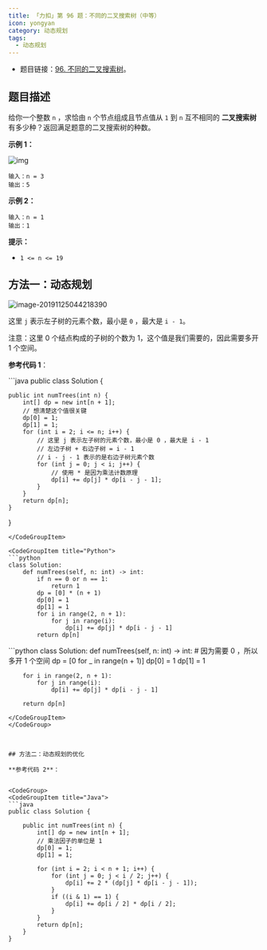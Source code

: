 ```yaml
---
title: 「力扣」第 96 题：不同的二叉搜索树（中等）
icon: yongyan
category: 动态规划
tags:
  - 动态规划
---
```


+ 题目链接：[96. 不同的二叉搜索树](https://leetcode-cn.com/problems/unique-binary-search-trees/)。

## 题目描述

给你一个整数 `n` ，求恰由 `n` 个节点组成且节点值从 `1` 到 `n` 互不相同的 **二叉搜索树** 有多少种？返回满足题意的二叉搜索树的种数。

**示例 1：**

![img](https://assets.leetcode.com/uploads/2021/01/18/uniquebstn3.jpg)

```
输入：n = 3
输出：5
```

**示例 2：**

```
输入：n = 1
输出：1
```

**提示：**

- `1 <= n <= 19`

## 方法一：动态规划

![image-20191125044218390](https://tva1.sinaimg.cn/large/007S8ZIlly1geh02s7r7mj31c40d640d.jpg)

这里 `j` 表示左子树的元素个数，最小是 `0` ，最大是 `i - 1`。

注意：这里 $0$ 个结点构成的子树的个数为 $1$，这个值是我们需要的，因此需要多开 $1$ 个空间。

**参考代码 1**：

<CodeGroup>
<CodeGroupItem title="Java">
```java
public class Solution {

    public int numTrees(int n) {
        int[] dp = new int[n + 1];
        // 想清楚这个值很关键
        dp[0] = 1;
        dp[1] = 1;
        for (int i = 2; i <= n; i++) {
            // 这里 j 表示左子树的元素个数，最小是 0 ，最大是 i - 1
            // 左边子树 + 右边子树 = i - 1
            // i - j - 1 表示的是右边子树元素个数
            for (int j = 0; j < i; j++) {
                // 使用 * 是因为乘法计数原理
                dp[i] += dp[j] * dp[i - j - 1];
            }
        }
        return dp[n];
    }
}
```
</CodeGroupItem>

<CodeGroupItem title="Python">
```python
class Solution:
    def numTrees(self, n: int) -> int:
        if n == 0 or n == 1:
            return 1
        dp = [0] * (n + 1)
        dp[0] = 1
        dp[1] = 1
        for i in range(2, n + 1):
            for j in range(i):
                dp[i] += dp[j] * dp[i - j - 1]
        return dp[n]
```
</CodeGroupItem>

<CodeGroupItem title="Python">
```python
class Solution:
    def numTrees(self, n: int) -> int:
        # 因为需要 0 ，所以多开 1 个空间
        dp = [0 for _ in range(n + 1)]
        dp[0] = 1
        dp[1] = 1

        for i in range(2, n + 1):
            for j in range(i):
                dp[i] += dp[j] * dp[i - j - 1]

        return dp[n]
```
</CodeGroupItem>
</CodeGroup>



## 方法二：动态规划的优化

**参考代码 2**：


<CodeGroup>
<CodeGroupItem title="Java">
```java
public class Solution {

    public int numTrees(int n) {
        int[] dp = new int[n + 1];
        // 乘法因子的单位是 1
        dp[0] = 1;
        dp[1] = 1;

        for (int i = 2; i < n + 1; i++) {
            for (int j = 0; j < i / 2; j++) {
                dp[i] += 2 * (dp[j] * dp[i - j - 1]);
            }
            if ((i & 1) == 1) {
                dp[i] += dp[i / 2] * dp[i / 2];
            }
        }
        return dp[n];
    }
}
```
</CodeGroupItem>

<CodeGroupItem title="Python">
</CodeGroupItem>
</CodeGroup>